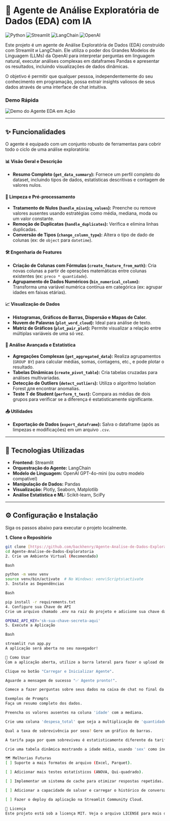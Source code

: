 # 🤖 Agente de Análise Exploratória de Dados (EDA) com IA

![Python](https://img.shields.io/badge/Python-3.9%2B-blue.svg) ![Streamlit](https://img.shields.io/badge/Streamlit-1.27%2B-red.svg) ![LangChain](https://img.shields.io/badge/LangChain-0.1%2B-purple.svg) ![OpenAI](https://img.shields.io/badge/OpenAI-GPT--4o--mini-green.svg)

Este projeto é um agente de Análise Exploratória de Dados (EDA) construído com Streamlit и LangChain. Ele utiliza o poder dos Grandes Modelos de Linguagem (LLMs) da OpenAI para interpretar perguntas em linguagem natural, executar análises complexas em dataframes Pandas e apresentar os resultados, incluindo visualizações de dados dinâmicas.

O objetivo é permitir que qualquer pessoa, independentemente do seu conhecimento em programação, possa extrair insights valiosos de seus dados através de uma interface de chat intuitiva.

###  Demo Rápida

![Demo do Agente EDA em Ação](assets/demo.gif)

---

## ✨ Funcionalidades

O agente é equipado com um conjunto robusto de ferramentas para cobrir todo o ciclo de uma análise exploratória:

#### 📊 **Visão Geral e Descrição**
* **Resumo Completo (`get_data_summary`):** Fornece um perfil completo do dataset, incluindo tipos de dados, estatísticas descritivas e contagem de valores nulos.

#### 🧹 **Limpeza e Pré-processamento**
* **Tratamento de Nulos (`handle_missing_values`):** Preenche ou remove valores ausentes usando estratégias como média, mediana, moda ou um valor constante.
* **Remoção de Duplicatas (`handle_duplicates`):** Verifica e elimina linhas duplicadas.
* **Conversão de Tipos (`change_column_type`):** Altera o tipo de dado de colunas (ex: de `object` para `datetime`).

#### 🛠️ **Engenharia de Features**
* **Criação de Colunas com Fórmulas (`create_feature_from_math`):** Cria novas colunas a partir de operações matemáticas entre colunas existentes (ex: `preco * quantidade`).
* **Agrupamento de Dados Numéricos (`bin_numerical_column`):** Transforma uma variável numérica contínua em categórica (ex: agrupar idades em faixas etárias).

#### 📈 **Visualização de Dados**
* **Histogramas, Gráficos de Barras, Dispersão e Mapas de Calor.**
* **Nuvem de Palavras (`plot_word_cloud`):** Ideal para análise de texto.
* **Matriz de Gráficos (`plot_pair_plot`):** Permite visualizar a relação entre múltiplas variáveis de uma só vez.

#### 🧠 **Análise Avançada e Estatística**
* **Agregações Complexas (`get_aggregated_data`):** Realiza agrupamentos (`GROUP BY`) para calcular médias, somas, contagens, etc., e pode plotar o resultado.
* **Tabelas Dinâmicas (`create_pivot_table`):** Cria tabelas cruzadas para análises multivariadas.
* **Detecção de Outliers (`detect_outliers`):** Utiliza o algoritmo Isolation Forest для encontrar anomalias.
* **Teste T de Student (`perform_t_test`):** Compara as médias de dois grupos para verificar se a diferença é estatisticamente significante.

#### 📤 **Utilidades**
* **Exportação de Dados (`export_dataframe`):** Salva o dataframe (após as limpezas e modificações) em um arquivo `.csv`.

---

## 🚀 Tecnologias Utilizadas

* **Frontend:** Streamlit
* **Orquestração do Agente:** LangChain
* **Modelo de Linguagem:** OpenAI GPT-4o-mini (ou outro modelo compatível)
* **Manipulação de Dados:** Pandas
* **Visualização:** Plotly, Seaborn, Matplotlib
* **Análise Estatística e ML:** Scikit-learn, SciPy

---

## ⚙️ Configuração e Instalação

Siga os passos abaixo para executar o projeto localmente.

**1. Clone o Repositório**
```bash
git clone [https://github.com/backhenry/Agente-Analise-de-Dados-Exploratoria.git](https://github.com/backhenry/Agente-Analise-de-Dados-Exploratoria.git)
cd Agente-Analise-de-Dados-Exploratoria
2. Crie um Ambiente Virtual (Recomendado)

Bash

python -m venv venv
source venv/bin/activate  # No Windows: venv\Scripts\activate
3. Instale as Dependências

Bash

pip install -r requirements.txt
4. Configure sua Chave de API
Crie um arquivo chamado .env na raiz do projeto e adicione sua chave da OpenAI:

OPENAI_API_KEY='sk-sua-chave-secreta-aqui'
5. Execute a Aplicação

Bash

streamlit run app.py
A aplicação será aberta no seu navegador!

💬 Como Usar
Com a aplicação aberta, utilize a barra lateral para fazer o upload de um arquivo de dados (.csv ou .zip contendo um .csv).

Clique no botão "Carregar e Inicializar Agente".

Aguarde a mensagem de sucesso "✅ Agente pronto!".

Comece a fazer perguntas sobre seus dados na caixa de chat no final da página.

Exemplos de Prompts
Faça um resumo completo dos dados.

Preencha os valores ausentes na coluna 'idade' com a mediana.

Crie uma coluna 'despesa_total' que seja a multiplicação de 'quantidade' por 'preco_unitario'.

Qual a taxa de sobrevivência por sexo? Gere um gráfico de barras.

A tarifa paga por quem sobreviveu é estatisticamente diferente da tarifa de quem não sobreviveu? Use as colunas 'survived' e 'fare' com grupos 1 e 0.

Crie uma tabela dinâmica mostrando a idade média, usando 'sex' como índice e 'pclass' como colunas.

🗺️ Melhorias Futuras
[ ] Suporte a mais formatos de arquivo (Excel, Parquet).

[ ] Adicionar mais testes estatísticos (ANOVA, Qui-quadrado).

[ ] Implementar um sistema de cache para otimizar respostas repetidas.

[ ] Adicionar a capacidade de salvar e carregar o histórico de conversas.

[ ] Fazer o deploy da aplicação na Streamlit Community Cloud.

📄 Licença
Este projeto está sob a licença MIT. Veja o arquivo LICENSE para mais detalhes.
